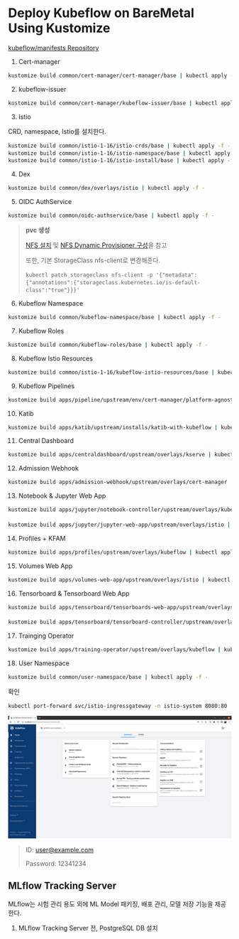 # Deploy Kubeflow on BareMetal Using Kustomize

[kubeflow/manifests Repository](https://github.com/kubeflow/manifests)

1. Cert-manager

``` bash
kustomize build common/cert-manager/cert-manager/base | kubectl apply -f -
```

2. kubeflow-issuer

``` bash
kustomize build common/cert-manager/kubeflow-issuer/base | kubectl apply -f -
```

3. Istio

CRD, namespace, Istio를 설치한다.

``` bash
kustomize build common/istio-1-16/istio-crds/base | kubectl apply -f -
kustomize build common/istio-1-16/istio-namespace/base | kubectl apply -f -
kustomize build common/istio-1-16/istio-install/base | kubectl apply -f -
```

4. Dex

``` bash
kustomize build common/dex/overlays/istio | kubectl apply -f -
```

5. OIDC AuthService

``` bash
kustomize build common/oidc-authservice/base | kubectl apply -f -
```

> **pvc 생성** 
> 
> [NFS 설치](https://github.com/ddung1203/TIL/blob/main/k8s/10_Volume.md#nfs%EB%A5%BC-%EC%82%AC%EC%9A%A9%ED%95%9C-%EC%A0%95%EC%A0%81-%ED%94%84%EB%A1%9C%EB%B9%84%EC%A0%80%EB%8B%9Dstatic-provision) 및 [NFS Dynamic Provisioner 구성](https://github.com/ddung1203/TIL/blob/main/k8s/10_Volume.md#nfs-dynamic-provisioner-%EA%B5%AC%EC%84%B1)을 참고
> 
> 또한, 기본 StorageClass nfs-client로 변경해준다.
> 
> `kubectl patch storageclass nfs-client -p '{"metadata": {"annotations":{"storageclass.kubernetes.io/is-default-class":"true"}}}'`

6. Kubeflow Namespace

``` bash
kustomize build common/kubeflow-namespace/base | kubectl apply -f -
```

7. Kubeflow Roles

``` bash
kustomize build common/kubeflow-roles/base | kubectl apply -f -
```

8. Kubeflow Istio Resources

``` bash
kustomize build common/istio-1-16/kubeflow-istio-resources/base | kubectl apply -f -
```

9. Kubeflow Pipelines

``` bash
kustomize build apps/pipeline/upstream/env/cert-manager/platform-agnostic-multi-user | awk '!/well-defined/' | kubectl apply -f -
```

10. Katib

``` bash
kustomize build apps/katib/upstream/installs/katib-with-kubeflow | kubectl apply -f -
```

11. Central Dashboard

``` bash
kustomize build apps/centraldashboard/upstream/overlays/kserve | kubectl apply -f -
```

12. Admission Webhook

``` bash
kustomize build apps/admission-webhook/upstream/overlays/cert-manager | kubectl apply -f -
```

13. Notebook & Jupyter Web App

``` bash
kustomize build apps/jupyter/notebook-controller/upstream/overlays/kubeflow | kubectl apply -f -

kustomize build apps/jupyter/jupyter-web-app/upstream/overlays/istio | kubectl apply -f -
```

14. Profiles + KFAM

``` bash
kustomize build apps/profiles/upstream/overlays/kubeflow | kubectl apply -f -
```

15. Volumes Web App

``` bash
kustomize build apps/volumes-web-app/upstream/overlays/istio | kubectl apply -f -
```

16. Tensorboard & Tensorboard Web App

``` bash
kustomize build apps/tensorboard/tensorboards-web-app/upstream/overlays/istio | kubectl apply -f -

kustomize build apps/tensorboard/tensorboard-controller/upstream/overlays/kubeflow | kubectl apply -f -
```

17. Trainging Operator

``` bash
kustomize build apps/training-operator/upstream/overlays/kubeflow | kubectl apply -f -
```

18. User Namespace

``` bash
kustomize build common/user-namespace/base | kubectl apply -f -
```

확인

``` bash
kubectl port-forward svc/istio-ingressgateway -n istio-system 8080:80
```

![Kubeflow Central Dashboard](./img/kubeflow_central_dashboard.png)

> ID: user@example.com
> 
> Password: 12341234

## MLflow Tracking Server

MLflow는 시험 관리 용도 외에 ML Model 패키징, 배포 관리, 모델 저장 기능을 제공한다.

1. MLflow Tracking Server 전, PostgreSQL DB 설치